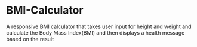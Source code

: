# BMI-Calculator
A responsive BMI calculator that takes user input for height and weight and calculate the Body Mass Index(BMI) and then displays a health message based on the result
